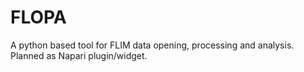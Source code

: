 # FLOPA
A python based tool for FLIM data opening, processing and analysis. Planned as Napari plugin/widget.
